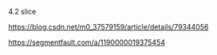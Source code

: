 4.2 slice


https://blog.csdn.net/m0_37579159/article/details/79344056


https://segmentfault.com/a/1190000019375454


